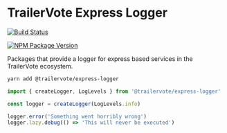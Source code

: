 # TrailerVote Express Logger

[![Build Status](https://travis-ci.com/TrailerVote/trailervote-express-logger.svg?branch=master)](https://travis-ci.com/TrailerVote/trailervote-express-logger)
[![NPM Package Version](https://badge.fury.io/js/@trailervote%2Fexpress-logger.svg)](https://npmjs.org/package/@trailervote/express-logger)

Packages that provide a logger for express based services in the TrailerVote ecosystem.

```bash
yarn add @trailervote/express-logger
```

```typescript
import { createLogger, LogLevels } from '@trailervote/express-logger'

const logger = createLogger(LogLevels.info)

logger.error('Something went horribly wrong')
logger.lazy.debug(() => 'This will never be executed')
```
